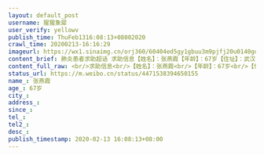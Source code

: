 ```yaml
---
layout: default_post
username: 猩猩象犀
user_verify: yellowv
publish_time: ThuFeb1316:08:13+08002020
crawl_time: 20200213-16:16:29
imageurl: https://wx1.sinaimg.cn/orj360/60404ed5gy1gbuu3m9pjfj20u0140goc.jpg,https://wx3.sinaimg.cn/orj360/60404ed5gy1gbuu3mufj0j20u0140tdd.jpg
content_brief: 肺炎患者求助超话 求助信息【姓名】：张燕霞【年龄】：67岁【住址】：武汉市汉阳区罗七路琴台馨都【病情介绍】：病人是乳腺癌5年患者（已手术切除），一直在服药。10天前在家感觉厌食、胸闷、四肢乏力吃了健胃消食片后未见好转。后前往汉阳铁路医院ct检查发现为双肺多发感染灶病变，医院门诊 ...全文
content_full_raw: <br/>求助信息<br/>【姓名】：张燕霞<br/>【年龄】：67岁<br/>【住址】：武汉市汉阳区罗七路琴台馨都<br/>【病情介绍】：病人是乳腺癌5年患者（已手术切除），一直在服药。10天前在家感觉厌食、胸闷、四肢乏力吃了健胃消食片后未见好转。后前往汉阳铁路医院ct检查发现为双肺多发感染灶病变，医院门诊让患者回社区登记等待安排入院治疗，多日过去未见任何入院安排！目前情况日渐严重，急需住院治疗，其丈夫（70岁）ct也发现单肺感染，已多次联系社区，社区表示床位紧张！床位能等，生命等不了啊！！！不奢望两人都可入院治疗，但求先安排家中这位重症患者！希望政府、国家说的应收尽收能做到啊！！！如果有好心人知道哪里可以安排，我在这里感激不尽！叩谢各位！<br/>【紧急联系人】：李顺（儿子）<br/>【电话】：13986022214<br/><br/>求助人是我大伯妈，我跟老婆回老家了，拜托各位了<adata-url="http://t.cn/R2Wx8U5"href="http://weibo.com/p/1001018008642080000000000"data-hide=""><spanclass='url-icon'><imgstyle='width:1rem;height:1rem'src='https://h5.sinaimg.cn/upload/2015/09/25/3/timeline_card_small_location_default.png'></span><spanclass="surl-text">荆门</span></a>
status_url: https://m.weibo.cn/status/4471538394650155
name_: 张燕霞
age_: 67岁
city_: 
address_: 
since_: 
tel_: 
tel2_: 
desc_: 
publish_timestamp: 2020-02-13 16:08:13+08:00
---
```

